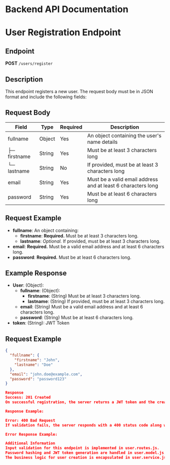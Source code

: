 
# Backend API Documentation

# User Registration Endpoint

## Endpoint
**POST** `/users/register`

## Description
This endpoint registers a new user. The request body must be in JSON format and include the following fields:

## Request Body
| Field            | Type   | Required | Description                                                |
| ---------------- | ------ | -------- | ---------------------------------------------------------- |
| fullname         | Object | Yes      | An object containing the user's name details               |
| ├─ firstname     | String | Yes      | Must be at least 3 characters long                         |
| └─ lastname      | String | No       | If provided, must be at least 3 characters long             |
| email            | String | Yes      | Must be a valid email address and at least 6 characters long  |
| password         | String | Yes      | Must be at least 6 characters long                          |

## Request Example


- **fullname**: An object containing:
  - **firstname**: **Required.** Must be at least 3 characters long.
  - **lastname**: _Optional._ If provided, must be at least 3 characters long.
- **email**: **Required.** Must be a valid email address and at least 6 characters long.
- **password**: **Required.** Must be at least 6 characters long.


## Example Response

- **User**: (Object):
    - **fullname**: (Object):
      - **firstname**: (String) Must be at least 3 characters long.
      - **lastname**: (String) If provided, must be at least 3 characters long.
    - **email**: (String) Must be a valid email address and at least 6 characters long.
    - **password**: (String) Must be at least 6 characters long.
- **token**: (String): JWT Token

## Request Example

```json
{
  "fullname": {
    "firstname": "John",
    "lastname": "Doe"
  },
  "email": "john.doe@example.com",
  "password": "password123"
}

Response
Success: 201 Created
On successful registration, the server returns a JWT token and the created user data. The password field is excluded from the response for security reasons.

Response Example:

Error: 400 Bad Request
If validation fails, the server responds with a 400 status code along with details about the validation errors.

Error Response Example:

Additional Information
Input validation for this endpoint is implemented in user.routes.js.
Password hashing and JWT token generation are handled in user.model.js.
The business logic for user creation is encapsulated in user.service.js.
